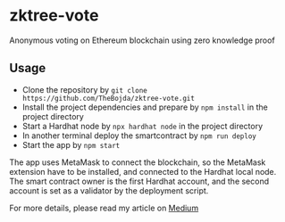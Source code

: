 # zktree-vote
Anonymous voting on Ethereum blockchain using zero knowledge proof

## Usage

- Clone the repository by `git clone https://github.com/TheBojda/zktree-vote.git`
- Install the project dependencies and prepare by `npm install` in the project directory
- Start a Hardhat node by `npx hardhat node` in the project directory
- In another terminal deploy the smartcontract by `npm run deploy`
- Start the app by `npm start`

The app uses MetaMask to connect the blockchain, so the MetaMask extension have to be installed, and connected to the Hardhat local node. The smart contract owner is the first Hardhat account, and the second account is set as a validator by the deployment script.

For more details, please read my article on [Medium](https://thebojda.medium.com/how-i-built-an-anonymous-voting-system-on-the-ethereum-blockchain-using-zero-knowledge-proof-d5ab286228fd)

